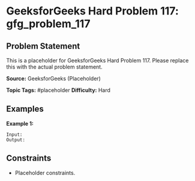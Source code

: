 # GeeksforGeeks Hard Problem 117: gfg_problem_117

## Problem Statement

This is a placeholder for GeeksforGeeks Hard Problem 117.
Please replace this with the actual problem statement.

**Source:** GeeksforGeeks (Placeholder)

**Topic Tags:** #placeholder
**Difficulty:** Hard

## Examples

**Example 1:**

```
Input:
Output:
```

## Constraints

- Placeholder constraints.
